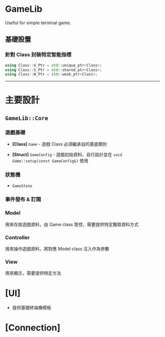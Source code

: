 # GameLib
Useful for simple terminal game.

## 基礎設置

### 針對 Class 封裝特定智能指標
```cpp
using Class::U_Ptr = std::unique_ptr<Class>;
using Class::S_Ptr = std::shared_ptr<Class>;
using Class::W_Ptr = std::weak_ptr<Class>;
```

---

# 主要設計

## `GameLib::Core`

### 遊戲基礎

- **[Class]** `Game` - 遊戲 Class 必須繼承自的基底類別

- **[Struct]** `GameConfig` - 遊戲初始資料，自行設計並在 `void Game::setup(const GameConfig&)` 使用

### 狀態機
- `GameState`

### 事件發布 & 訂閱

### Model
用來存放遊戲資料，由 Game class 管控，需要提供特定獲取資料方式

### Controller
用來操作遊戲資料，將對應 Model class 注入作為參數

### View
用來顯示，需要提供特定方法

# [UI]

- 提供基礎終端機模板

# [Connection]

